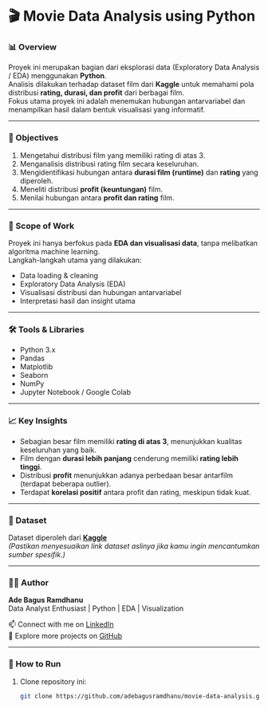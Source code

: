 # 🎬 Movie Data Analysis using Python

### 📊 Overview
Proyek ini merupakan bagian dari eksplorasi data (Exploratory Data Analysis / EDA) menggunakan **Python**.  
Analisis dilakukan terhadap dataset film dari **Kaggle** untuk memahami pola distribusi **rating, durasi, dan profit** dari berbagai film.  
Fokus utama proyek ini adalah menemukan hubungan antarvariabel dan menampilkan hasil dalam bentuk visualisasi yang informatif.

---

### 🎯 Objectives
1. Mengetahui distribusi film yang memiliki rating di atas 3.  
2. Menganalisis distribusi rating film secara keseluruhan.  
3. Mengidentifikasi hubungan antara **durasi film (runtime)** dan **rating** yang diperoleh.  
4. Meneliti distribusi **profit (keuntungan)** film.  
5. Menilai hubungan antara **profit dan rating** film.

---

### 🧠 Scope of Work
Proyek ini hanya berfokus pada **EDA dan visualisasi data**, tanpa melibatkan algoritma machine learning.  
Langkah-langkah utama yang dilakukan:
- Data loading & cleaning  
- Exploratory Data Analysis (EDA)  
- Visualisasi distribusi dan hubungan antarvariabel  
- Interpretasi hasil dan insight utama

---

### 🛠️ Tools & Libraries
- Python 3.x  
- Pandas  
- Matplotlib  
- Seaborn  
- NumPy  
- Jupyter Notebook / Google Colab  

---

### 📈 Key Insights
- Sebagian besar film memiliki **rating di atas 3**, menunjukkan kualitas keseluruhan yang baik.  
- Film dengan **durasi lebih panjang** cenderung memiliki **rating lebih tinggi**.  
- Distribusi **profit** menunjukkan adanya perbedaan besar antarfilm (terdapat beberapa outlier).  
- Terdapat **korelasi positif** antara profit dan rating, meskipun tidak kuat.

---

### 💾 Dataset
Dataset diperoleh dari **[Kaggle](https://www.kaggle.com/)**  
*(Pastikan menyesuaikan link dataset aslinya jika kamu ingin mencantumkan sumber spesifik.)*

---

### 👨‍💻 Author
**Ade Bagus Ramdhanu**  
Data Analyst Enthusiast | Python | EDA | Visualization  

📫 Connect with me on [LinkedIn](https://www.linkedin.com/)  
📁 Explore more projects on [GitHub](https://github.com/adebagusramdhanu)

---

### 🚀 How to Run
1. Clone repository ini:
   ```bash
   git clone https://github.com/adebagusramdhanu/movie-data-analysis.git

